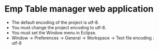 # Emp Table manager web application

* The default encoding of the project is utf-8.
* You must change the project encoding to utf-8.
* You must set the Window menu in Eclipse.
* Window -> Preferences -> General -> Workspace -> Text file encoding : utf-8
